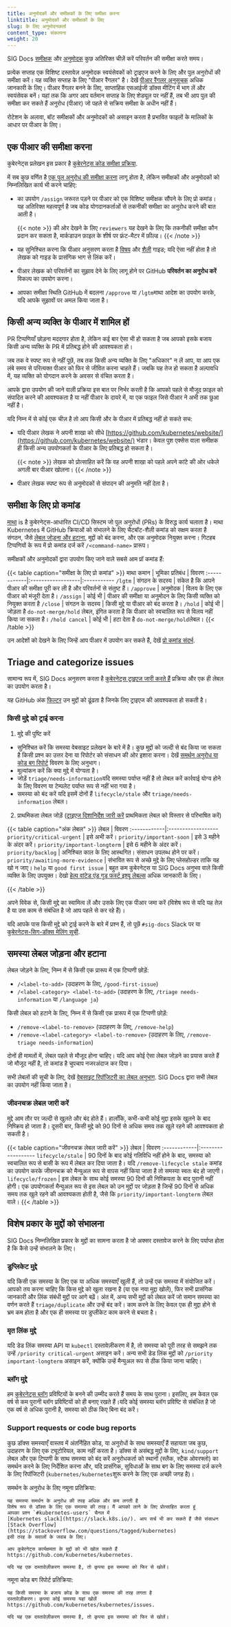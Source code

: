 ```yaml
---
title: अनुमोदकों और समीक्षकों के लिए समीक्षा करना
linktitle: अनुमोदकों और समीक्षकों के लिए
slug: के लिए अनुमोदनकर्ता
content_type: संकल्पना
weight: 20
---
```


<!-- अवलोकन -->

SIG Docs [समीक्षक](/docs/contribute/participate/#reviewers) और
[अनुमोदक](/docs/contribute/participate/#approvers) कुछ अतिरिक्त चीज़ें करें
परिवर्तन की समीक्षा करते समय।

प्रत्येक सप्ताह एक विशिष्ट दस्तावेज़ अनुमोदक स्वयंसेवकों को ट्राइएज करने के लिए और पुल अनुरोधों की समीक्षा करें। यह व्यक्ति सप्ताह के लिए "पीआर रैंगलर" है। देखें [पीआर रैंगलर अनुसूचक](https://github.com/kubernetes/website/wiki/PR-Wranglers) अधिक जानकारी के लिए। पीआर रैंगलर बनने के लिए, साप्ताहिक एसआईजी डॉक्स मीटिंग में भाग लें और स्वयंसेवक बनें। यहां तक कि अगर आप वर्तमान सप्ताह के लिए शेड्यूल पर नहीं हैं, तब भी आप पुल की समीक्षा कर सकते हैं अनुरोध (पीआर) जो पहले से सक्रिय समीक्षा के अधीन नहीं हैं।


रोटेशन के अलावा, बॉट समीक्षकों और अनुमोदकों को असाइन करता है प्रभावित फाइलों के मालिकों के आधार पर पीआर के लिए।

<!-- body -->

## एक पीआर की समीक्षा करना

कुबेरनेट्स प्रलेखन इस प्रकार है [कुबेरनेट्स कोड समीक्षा प्रक्रिया](https://github.com/kubernetes/community/blob/master/contributors/guide/owners.md#the-code-review-process).

में सब कुछ वर्णित है [एक पुल अनुरोध की समीक्षा करना](/docs/contribute/review/reviewing-prs) लागू होता है, लेकिन समीक्षकों और अनुमोदकों को निम्नलिखित कार्य भी करने चाहिए:

- का उपयोग `/assign` जरूरत पड़ने पर पीआर को एक विशिष्ट समीक्षक सौंपने के लिए प्रो कमांड। यह अतिरिक्त महत्वपूर्ण है जब कोड योगदानकर्ताओं से तकनीकी समीक्षा का अनुरोध करने की बात आती है।

  {{< note >}}
  की ओर देखने के लिए `reviewers` यह देखने के लिए कि तकनीकी समीक्षा कौन प्रदान कर सकता है, मार्कडाउन फ़ाइल के शीर्ष पर फ्रंट-मैटर में फ़ील्ड।
  {{< /note >}}

- यह सुनिश्चित करना कि पीआर अनुसरण करता है [विषय](/docs/contribute/style/content-guide/) और [शैली](/docs/contribute/style/style-guide/) गाइड; यदि ऐसा नहीं होता है तो लेखक को गाइड के प्रासंगिक भाग से लिंक करें।
- पीआर लेखक को परिवर्तनों का सुझाव देने के लिए लागू होने पर GitHub **परिवर्तन का अनुरोध करें** विकल्प का उपयोग करना।
- आपका समीक्षा स्थिति GitHub में बदलना `/approve` या `/lgtm`माथा आदेश 
का उपयोग करके, यदि आपके सुझावों पर अमल किया जाता है।

## किसी अन्य व्यक्ति के पीआर में शामिल हों

PR टिप्पणियाँ छोड़ना मददगार होता है, लेकिन कई बार ऐसा भी हो सकता है जब आपको इसके बजाय किसी अन्य व्यक्ति के PR में प्रतिबद्ध होने की आवश्यकता हो।

जब तक वे स्पष्ट रूप से नहीं पूछें, तब तक किसी अन्य व्यक्ति के लिए "अधिकार" न लें आप, या आप एक लंबे समय से परित्यक्त पीआर को फिर से जीवित करना चाहते हैं। जबकि यह तेज हो सकता है अल्पावधि में, यह व्यक्ति को योगदान करने के अवसर से वंचित करता है।

आपके द्वारा उपयोग की जाने वाली प्रक्रिया इस बात पर निर्भर करती है कि आपको पहले से मौजूद फ़ाइल को संपादित करने की आवश्यकता है या नहीं पीआर के दायरे में, या एक फाइल जिसे पीआर ने अभी तक छुआ नहीं है।


यदि निम्न में से कोई एक चीज़ है तो आप किसी और के पीआर में प्रतिबद्ध नहीं हो सकते सच:

- यदि पीआर लेखक ने अपनी शाखा को सीधे
  [https://github.com/kubernetes/website/](https://github.com/kubernetes/website/) भंडार। केवल पुश एक्सेस वाला समीक्षक ही किसी अन्य उपयोगकर्ता के पीआर के लिए प्रतिबद्ध हो सकता है।

  {{< note >}}
  लेखक को प्रोत्साहित करें कि वह अपनी शाखा को पहले अपने कांटे की ओर धकेले
  अगली बार पीआर खोलना।
  {{< /note >}}

- पीआर लेखक स्पष्ट रूप से अनुमोदकों से संपादन की अनुमति नहीं देता है।

## समीक्षा के लिए प्रो कमांड

[माथा](https://github.com/kubernetes/test-infra/blob/master/prow/README.md) is
है कुबेरनेट्स-आधारित CI/CD सिस्टम जो पुल अनुरोधों (PRs) के विरुद्ध कार्य चलाता है।
माथा
Kubernetes में GitHub क्रियाओं को संभालने के लिए चैटबॉट-शैली कमांड को सक्षम करता है संगठन, जैसे [लेबल जोड़ना और हटाना](#adding-and-removing-issue-labels), मुद्दों को बंद करना, और एक अनुमोदक नियुक्त करना। गिटहब टिप्पणियों के रूप में प्रो कमांड दर्ज करें `/<command-name>` प्रारूप।

समीक्षकों और अनुमोदकों द्वारा उपयोग किए जाने वाले सबसे आम प्रॉ कमांड हैं:

{{< table caption="समीक्षा के लिए प्रो कमांड" >}}
माथा कमान | भूमिका प्रतिबंध | विवरण
:------------|:------------------|:-----------
`/lgtm` | संगठन के सदस्य | संकेत है कि आपने पीआर की समीक्षा पूरी कर ली है और परिवर्तनों से संतुष्ट हैं।
`/approve` | अनुमोदक | विलय के लिए एक पीआर को मंजूरी देता है।
`/assign` | कोई भी | पीआर की समीक्षा या अनुमोदन के लिए किसी व्यक्ति को नियुक्त करता है
`/close` | संगठन के सदस्य | किसी मुद्दे या पीआर को बंद करता है।
`/hold` | कोई भी | जोड़ता है `do-not-merge/hold` लेबल, इंगित करता है कि पीआर को स्वचालित रूप से विलय नहीं किया जा सकता है।
`/hold cancel` | कोई भी | हटा देता है `do-not-merge/hold`लेबल।
{{< /table >}}

उन आदेशों को देखने के लिए जिन्हें आप पीआर में उपयोग कर सकते हैं, देखें
[प्रो कमांड संदर्भ](https://prow.k8s.io/command-help?repo=kubernetes%2Fwebsite).

## Triage and categorize issues


सामान्य रूप में, SIG Docs अनुसरण करता है [कुबेरनेट्स ट्राइएज जारी करते हैं](https://github.com/kubernetes/community/blob/master/contributors/guide/issue-triage.md) प्रक्रिया और एक ही लेबल का उपयोग करता है।


यह GitHub अंक [फिल्टर](https://github.com/kubernetes/website/issues?q=is%3Aissue+is%3Aopen+-label%3Apriority%2Fbacklog+-label%3Apriority%2Fimportant-longterm+-label%3Apriority%2Fimportant-soon+-label%3Atriage%2Fneeds-information+-label%3Atriage%2Fsupport+sort%3Acreated-asc)
उन मुद्दों को ढूंढता है जिनके लिए ट्राइएज की आवश्यकता हो सकती है।

### किसी मुद्दे को ट्राई करना

1. मुद्दे की पुष्टि करें
  - सुनिश्चित करें कि समस्या वेबसाइट प्रलेखन के बारे में है। कुछ मुद्दों को  जल्दी से बंद किया जा सकता है
    किसी प्रश्न का उत्तर देना या रिपोर्टर को संसाधन की ओर इशारा करना। देखें
    [समर्थन अनुरोध या कोड बग रिपोर्ट](#support-requests-or-code-bug-reports) विवरण के लिए अनुभाग।
  - मूल्यांकन करें कि क्या मुद्दे में योग्यता है।
  - जोड़ें `triage/needs-information`यदि समस्या पर्याप्त नहीं है तो लेबल करें
    कार्रवाई योग्य होने के लिए विवरण या टेम्पलेट पर्याप्त रूप से नहीं भरा गया है।
  - समस्या को बंद करें यदि इसमें दोनों हैं `lifecycle/stale` और `triage/needs-information` लेबल।

2. प्राथमिकता लेबल जोड़ें ([ट्राइएज दिशानिर्देश जारी करें](https://github.com/kubernetes/community/blob/master/contributors/guide/issue-triage.md#define-priority) प्राथमिकता लेबल को विस्तार से परिभाषित करें)

  {{< table caption="अंक लेबल" >}}
  लेबल | विवरण
  :------------|:------------------
  `priority/critical-urgent` | इसे अभी करें।
  `priority/important-soon` | इसे 3 महीने के अंदर करें।
  `priority/important-longterm` | इसे 6 महीने के अंदर करें।
  `priority/backlog` | अनिश्चित काल के लिए आस्थगित। संसाधन उपलब्ध होने पर करें।
  `priority/awaiting-more-evidence` | संभावित रूप से अच्छे मुद्दे के लिए प्लेसहोल्डर ताकि यह खो न जाए।
  `help` या `good first issue` | बहुत कम कुबेरनेट्स या SIG Docs अनुभव वाले किसी व्यक्ति के लिए उपयुक्त। देखो [हेल्प वांटेड एंड गुड फर्स्ट इश्यू लेबल्स](https://kubernetes.dev/docs/guide/help-wanted/) अधिक जानकारी के लिए।

  {{< /table >}}

  अपने विवेक से, किसी मुद्दे का स्वामित्व लें और उसके लिए एक पीआर जमा करें
  (विशेष रूप से यदि यह तेज़ है या उस काम से संबंधित है जो आप पहले से कर रहे हैं)।

यदि आपके पास किसी मुद्दे को ट्राई करने के बारे में प्रश्न हैं, तो पूछें `#sig-docs` Slack पर या [कुबेरनेट्स-सिग-डॉक्स मेलिंग सूची](https://groups.google.com/forum/#!forum/kubernetes-sig-docs).

## समस्या लेबल जोड़ना और हटाना

लेबल जोड़ने के लिए, निम्न में से किसी एक प्रारूप में एक टिप्पणी छोड़ें:

- `/<label-to-add>` (उदाहरण के लिए, `/good-first-issue`)
- `/<label-category> <label-to-add>` (उदाहरण के लिए, `/triage needs-information` या `/language ja`)

किसी लेबल को हटाने के लिए, निम्न में से किसी एक प्रारूप में एक टिप्पणी छोड़ें:

- `/remove-<label-to-remove>` (उदाहरण के लिए, `/remove-help`)
- `/remove-<label-category> <label-to-remove>` (उदाहरण के लिए, `/remove-triage needs-information`)

दोनों ही मामलों में, लेबल पहले से मौजूद होना चाहिए। यदि आप कोई ऐसा लेबल जोड़ने का प्रयास करते हैं जो मौजूद नहीं है, तो कमांड है
चुपचाप नजरअंदाज कर दिया।

सभी लेबलों की सूची के लिए, देखें [वेबसाइट रिपॉजिटरी का लेबल अनुभाग](https://github.com/kubernetes/website/labels). SIG Docs द्वारा सभी लेबल का उपयोग नहीं किया जाता है।

### जीवनचक्र लेबल जारी करें
मुद्दे आम तौर पर जल्दी से खुलते और बंद होते हैं।
हालाँकि, कभी-कभी कोई मुद्दा इसके खुलने के बाद निष्क्रिय हो जाता है।
दूसरी बार, किसी मुद्दे को 90 दिनों से अधिक समय तक खुले रहने की आवश्यकता हो सकती है।

{{< table caption="जीवनचक्र लेबल जारी करें" >}}
लेबल | विवरण
:------------|:------------------
`lifecycle/stale` | 90 दिनों के बाद कोई गतिविधि नहीं होने के बाद, समस्या को स्वचालित रूप से बासी के रूप में लेबल कर दिया जाता है। यदि `/remove-lifecycle stale` कमांड का उपयोग करके जीवनचक्र को मैन्युअल रूप से वापस नहीं किया जाता है तो समस्या स्वतः बंद हो जाएगी।
`lifecycle/frozen` | इस लेबल के साथ कोई समस्या 90 दिनों की निष्क्रियता के बाद पुरानी नहीं होगी। एक उपयोगकर्ता मैन्युअल रूप से इस लेबल को उन मुद्दों पर जोड़ता है जिन्हें 90 दिनों से अधिक समय तक खुले रहने की आवश्यकता होती है, जैसे कि `priority/important-longterm` लेबल वाले।
{{< /table >}}

## विशेष प्रकार के मुद्दों को संभालना

SIG Docs निम्नलिखित प्रकार के मुद्दों का सामना करता है जो अक्सर दस्तावेज करने के लिए पर्याप्त होता है कि कैसे उन्हें संभालने के लिए।

### डुप्लिकेट मुद्दे

यदि किसी एक समस्या के लिए एक या अधिक समस्याएँ खुली हैं, तो उन्हें एक समस्या में संयोजित करें।
आपको तय करना चाहिए कि किस मुद्दे को खुला रखना है (या
एक नया मुद्दा खोलें), फिर सभी प्रासंगिक जानकारी और लिंक संबंधी मुद्दों पर आगे बढ़ें।
अंत में, अन्य सभी मुद्दों को लेबल करें जो समान समस्या का वर्णन करते हैं `triage/duplicate` और उन्हें बंद करें। काम करने के लिए केवल एक ही मुद्दा होने से भ्रम कम होता है
और एक ही समस्या पर डुप्लीकेट काम करने से बचता है।

### मृत लिंक मुद्दे

यदि डेड लिंक समस्या API या `kubectl` दस्तावेज़ीकरण में है, तो समस्या को पूरी तरह से समझने तक उन्हें `/priority critical-urgent` असाइन करें। अन्य सभी डेड लिंक मुद्दों को `/priority important-longterm` असाइन करें, क्योंकि उन्हें मैन्युअल रूप से ठीक किया जाना चाहिए।

### ब्लॉग मुद्दे

हम [कुबेरनेट्स ब्लॉग](/blog/) प्रविष्टियों के बनने की उम्मीद करते हैं
समय के साथ पुराना। इसलिए, हम केवल एक वर्ष से कम पुरानी ब्लॉग प्रविष्टियों को ही बनाए रखते हैं।यदि कोई समस्या ब्लॉग प्रविष्टि से संबंधित है जो एक वर्ष से अधिक पुरानी है, समस्या को ठीक किए बिना बंद करें।

### Support requests or code bug reports

कुछ डॉक्स समस्याएँ वास्तव में अंतर्निहित कोड, या अनुरोधों के साथ समस्याएँ हैं
सहायता जब कुछ, उदाहरण के लिए एक ट्यूटोरियल, काम नहीं करता है।
डॉक्स से असंबद्ध मुद्दों के लिए, `kind/support` लेबल और एक टिप्पणी के साथ समस्या को बंद करें अनुरोधकर्ता को स्थानों (स्लैक, स्टैक ओवरफ्लो) का समर्थन करने के लिए निर्देशित करना और, यदि प्रासंगिक, सुविधाओं के साथ बग के लिए समस्या दर्ज करने के लिए रिपॉजिटरी (`kubernetes/kubernetes`शुरू करने के लिए एक अच्छी जगह है)।

समर्थन के अनुरोध के लिए नमूना प्रतिक्रिया:

```none
यह समस्या समर्थन के अनुरोध की तरह अधिक और कम लगती है
विशेष रूप से डॉक्स के लिए एक समस्या की तरह। मैं आपको लाने के लिए प्रोत्साहित करता हूं
आपका प्रश्न `#kubernetes-users` चैनल में
[Kubernetes slack](https://slack.k8s.io/). आप सर्च भी कर सकते हैं जैसे संसाधन
[Stack Overflow](https://stackoverflow.com/questions/tagged/kubernetes)
इसी तरह के सवालों के जवाब के लिए।

आप कुबेरनेट्स कार्यक्षमता के मुद्दों को भी खोल सकते हैं
https://github.com/kubernetes/kubernetes.

यदि यह एक दस्तावेज़ीकरण समस्या है, तो कृपया इस समस्या को फिर से खोलें।
```

नमूना कोड बग रिपोर्ट प्रतिक्रिया:

```none
यह किसी समस्या के बजाय कोड के साथ एक समस्या की तरह लगता है
दस्तावेज़ीकरण। कृपया कोई समस्या यहां खोलें
https://github.com/kubernetes/kubernetes/issues.

यदि यह एक दस्तावेज़ीकरण समस्या है, तो कृपया इस समस्या को फिर से खोलें।
```